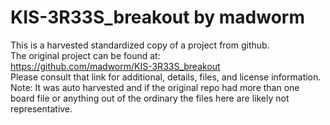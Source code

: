 
# KIS-3R33S_breakout by madworm  
This is a harvested standardized copy of a project from github.  
The original project can be found at:  
https://github.com/madworm/KIS-3R33S_breakout  
Please consult that link for additional, details, files, and license information.  
Note: It was auto harvested and if the original repo had more than one board file or anything out of the ordinary the files here are likely not representative.  
    